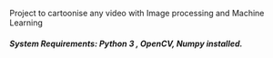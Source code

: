 Project to cartoonise any video with Image processing and Machine Learning</br>

<h5>System Requirements: Python 3 , OpenCV, Numpy installed.</br>
